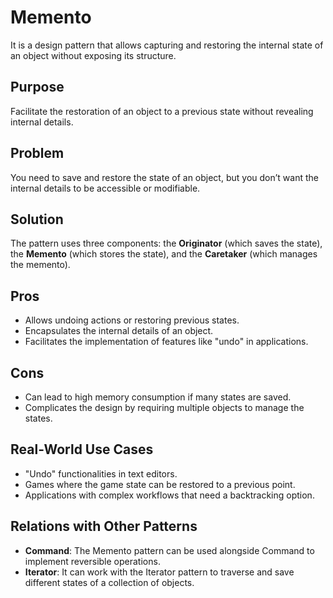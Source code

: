 # **Memento**

It is a design pattern that allows capturing and restoring the internal state of an object without exposing its structure.

## **Purpose**

Facilitate the restoration of an object to a previous state without revealing internal details.

## **Problem**

You need to save and restore the state of an object, but you don’t want the internal details to be accessible or modifiable.

## **Solution**

The pattern uses three components: the **Originator** (which saves the state), the **Memento** (which stores the state), and the **Caretaker** (which manages the memento).

## **Pros**

- Allows undoing actions or restoring previous states.
- Encapsulates the internal details of an object.
- Facilitates the implementation of features like "undo" in applications.

## **Cons**

- Can lead to high memory consumption if many states are saved.
- Complicates the design by requiring multiple objects to manage the states.

## **Real-World Use Cases**

- "Undo" functionalities in text editors.
- Games where the game state can be restored to a previous point.
- Applications with complex workflows that need a backtracking option.

## **Relations with Other Patterns**

- **Command**: The Memento pattern can be used alongside Command to implement reversible operations.
- **Iterator**: It can work with the Iterator pattern to traverse and save different states of a collection of objects.
